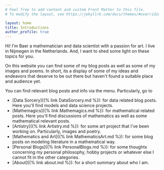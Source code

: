 ```yaml
---
# Feel free to add content and custom Front Matter to this file.
# To modify the layout, see https://jekyllrb.com/docs/themes/#overriding-theme-defaults

layout: home
title: Introductions
author_profile: true
---
```


Hi! I'm Baer a mathematician and data scientist with a passion for art. I live in Nijmegen in the Netherlands. And, I want to shed some light on these topics for you.

On this website you can find some of my blog posts as well as some of my images and poems. In short, its a display of some of my ideas and endeavors that deserve to be out there but haven't found a suitable place and audience yet.

You can find relevant blog posts and info via the menu. Particularly, go to 
- [Data Sorcery]({% link DataSorcery.md %}): for data related blog posts. Here you'll find models and data science projects.
- [Mathemagics]({% link Mathemagics.md %}): for mathematical related posts. Here you'll find discussions of mathematics as well as some mathematical relevant posts.
- [Artistry]({% link Artistry.md %}): for some art project that I've been working on. Particularly, images and poetry.
- [Mathematics and Art]({% link MathematicsArt.md %}): for some blog posts on modeling literature in a mathematical way.
- [Personal Blogs]({% link PersonalBlogs.md %}): for some thoughts concerning my personal philosophy, hobby projects or whatever else I cannot fit in the other categories.
- [About]({% link about.md %}): for a short summary about who I am.
